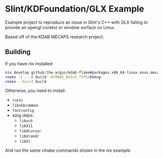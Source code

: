 # Slint/KDFoundation/GLX Example

Example project to reproduce an issue in Slint's C++ with GLX failing to
provide an opengl context or window surface on Linux.

Based off of the KDAB MECAPS research project.

## Building

If you have nix installed:

```bash
nix develop github:the-argus/kdab-flake#packages.x86_64-linux.envs.mecaps
cmake -S . -B build -DCMAKE_BUILD_TYPE=Debug
cmake --build build
```

Otherwise, you need to install:

- `rustc`
- `libxkbcommon`
- `fontconfig`
- xorg deps:
  - `libxcb`
  - `libX11`
  - `libXCursor`
  - `libXrandr`
  - `libXi`

And run the same cmake commands shown in the nix example.
